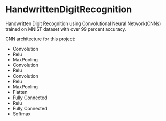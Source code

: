 # HandwrittenDigitRecognition
Handwritten Digit Recognition using Convolutional Neural Network(CNNs) trained on MNIST dataset with over 99 percent accuracy.

CNN architecture for this project:
- Convolution
- Relu
- MaxPooling
- Convolution
- Relu
- Convolution
- Relu
- MaxPooling
- Flatten
- Fully Connected
- Relu
- Fully Connected
- Softmax
